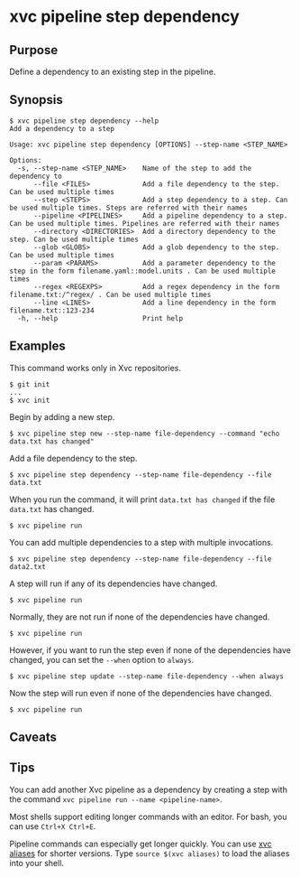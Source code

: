 # xvc pipeline step dependency

## Purpose

Define a dependency to an existing step in the pipeline.

## Synopsis

```console
$ xvc pipeline step dependency --help
Add a dependency to a step

Usage: xvc pipeline step dependency [OPTIONS] --step-name <STEP_NAME>

Options:
  -s, --step-name <STEP_NAME>    Name of the step to add the dependency to
      --file <FILES>             Add a file dependency to the step. Can be used multiple times
      --step <STEPS>             Add a step dependency to a step. Can be used multiple times. Steps are referred with their names
      --pipeline <PIPELINES>     Add a pipeline dependency to a step. Can be used multiple times. Pipelines are referred with their names
      --directory <DIRECTORIES>  Add a directory dependency to the step. Can be used multiple times
      --glob <GLOBS>             Add a glob dependency to the step. Can be used multiple times
      --param <PARAMS>           Add a parameter dependency to the step in the form filename.yaml::model.units . Can be used multiple times
      --regex <REGEXPS>          Add a regex dependency in the form filename.txt:/^regex/ . Can be used multiple times
      --line <LINES>             Add a line dependency in the form filename.txt::123-234
  -h, --help                     Print help

```

## Examples

This command works only in Xvc repositories.

```console
$ git init
...
$ xvc init
```

Begin by adding a new step.

```console
$ xvc pipeline step new --step-name file-dependency --command "echo data.txt has changed"
```

Add a file dependency to the step.

```console
$ xvc pipeline step dependency --step-name file-dependency --file data.txt
```

When you run the command, it will print `data.txt has changed` if the file `data.txt` has changed.

```console
$ xvc pipeline run
```

You can add multiple dependencies to a step with multiple invocations.

```console
$ xvc pipeline step dependency --step-name file-dependency --file data2.txt
```

A step will run if any of its dependencies have changed.

```console
$ xvc pipeline run
```

Normally, they are not run if none of the dependencies have changed.

```console
$ xvc pipeline run
```

However, if you want to run the step even if none of the dependencies have changed, you can set the `--when` option to `always`.

```console
$ xvc pipeline step update --step-name file-dependency --when always
```

Now the step will run even if none of the dependencies have changed.

```console
$ xvc pipeline run
```



## Caveats

## Tips

You can add another Xvc pipeline as a dependency by creating a step with the command `xvc pipeline run --name <pipeline-name>`.

Most shells support editing longer commands with an editor. For bash, you can use `Ctrl+X Ctrl+E`.

Pipeline commands can especially get longer quickly. You can use [xvc aliases](/ref/xvc-aliases.md) for shorter
versions. Type `source $(xvc aliases)` to load the aliases into your shell.
